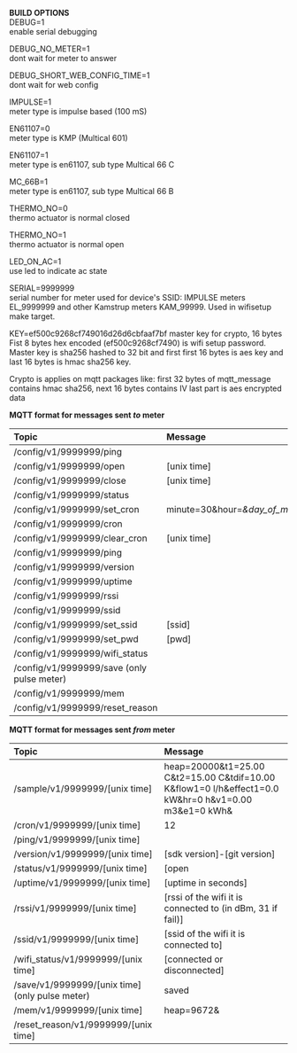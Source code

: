 **BUILD OPTIONS**  
DEBUG=1  
enable serial debugging  
  
DEBUG_NO_METER=1  
dont wait for meter to answer  
  
DEBUG_SHORT_WEB_CONFIG_TIME=1  
dont wait for web config  
  
IMPULSE=1  
meter type is impulse based (100 mS) 
  
EN61107=0  
meter type is KMP (Multical 601)  
  
EN61107=1  
meter type is en61107, sub type Multical 66 C  
  
MC_66B=1  
meter type is en61107, sub type Multical 66 B  
  
THERMO_NO=0  
thermo actuator is normal closed  
  
THERMO_NO=1  
thermo actuator is normal open  
  
LED_ON_AC=1  
use led to indicate ac state  

SERIAL=9999999  
serial number for meter used for device's SSID: IMPULSE meters EL_9999999 and other Kamstrup meters KAM_99999. Used in wifisetup make target.   

KEY=ef500c9268cf749016d26d6cbfaaf7bf
master key for crypto, 16 bytes
Fist 8 bytes hex encoded (ef500c9268cf7490) is wifi setup password. Master key is sha256 hashed to 32 bit and first first 16 bytes is aes key and last 16 bytes is hmac sha256 key.

Crypto is applies on mqtt packages like: first 32 bytes of mqtt_message contains hmac sha256, next 16 bytes contains IV last part is aes encrypted data

**MQTT format for messages sent _to_ meter**  

| Topic                                      | Message                                                            |
| :----------------------------------------- | :----------------------------------------------------------------- |
| /config/v1/9999999/ping                    |                                                                    |
| /config/v1/9999999/open                    | [unix time]                                                        |
| /config/v1/9999999/close                   | [unix time]                                                        |
| /config/v1/9999999/status                  |                                                                    |
| /config/v1/9999999/set_cron                | minute=30&hour=*&day_of_month=*&month=*&day_of_week=*&command=open |
| /config/v1/9999999/cron                    |                                                                    |
| /config/v1/9999999/clear_cron              | [unix time]                                                        |
| /config/v1/9999999/ping                    |                                                                    |
| /config/v1/9999999/version                 |                                                                    |
| /config/v1/9999999/uptime                  |                                                                    |
| /config/v1/9999999/rssi                    |                                                                    |
| /config/v1/9999999/ssid                    |                                                                    |
| /config/v1/9999999/set_ssid                | [ssid]                                                             |
| /config/v1/9999999/set_pwd                 | [pwd]                                                              |
| /config/v1/9999999/wifi_status             |                                                                    |
| /config/v1/9999999/save (only pulse meter) |                                                                    |
| /config/v1/9999999/mem                     |                                                                    |
| /config/v1/9999999/reset_reason            |                                                                    |
  
**MQTT format for messages sent _from_ meter**  

| Topic                                           | Message                                                                                              |
| :---------------------------------------------- | :--------------------------------------------------------------------------------------------------- |
| /sample/v1/9999999/[unix time]                  | heap=20000&t1=25.00 C&t2=15.00 C&tdif=10.00 K&flow1=0 l/h&effect1=0.0 kW&hr=0 h&v1=0.00 m3&e1=0 kWh& |
| /cron/v1/9999999/[unix time]                    | 12                                                                                                   |
| /ping/v1/9999999/[unix time]                    |                                                                                                      |
| /version/v1/9999999/[unix time]                 | [sdk version]-[git version]                                                                          |
| /status/v1/9999999/[unix time]                  | [open|close]                                                                                         |
| /uptime/v1/9999999/[unix time]                  | [uptime in seconds]                                                                                  |
| /rssi/v1/9999999/[unix time]                    | [rssi of the wifi it is connected to (in dBm, 31 if fail)]                                           |
| /ssid/v1/9999999/[unix time]                    | [ssid of the wifi it is connected to]                                                                |
| /wifi_status/v1/9999999/[unix time]             | [connected or disconnected]                                                                          |
| /save/v1/9999999/[unix time] (only pulse meter) | saved                                                                                                |
| /mem/v1/9999999/[unix time]                     | heap=9672&                                                                                           |
| /reset_reason/v1/9999999/[unix time]            |                                                                                                      |



